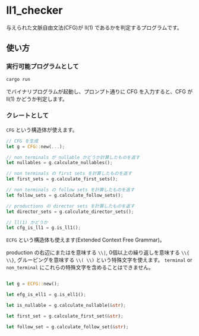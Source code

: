 # ll1_checker

与えられた文脈自由文法(CFG)が ll(1) であるかを判定するプログラムです。

## 使い方

### 実行可能プログラムとして

```rust
cargo run
```

でバイナリプログラムが起動し、プロンプト通りに CFG を入力すると、CFG が ll(1) かどうか判定します。

### クレートとして

`CFG` という構造体が使えます。

```rust
// CFG を生成
let g = CFG::new(...);

// non terminals が nullable かどうか計算したものを返す
let nullables = g.calculate_nullables();

// non terminals の first sets を計算したものを返す
let first_sets = g.calculate_first_sets();

// non terminals の follow sets を計算したものを返す
let follow_sets = g.calculate_follow_sets();

// productions の director sets を計算したものを返す
let director_sets = g.calculate_director_sets();

// ll(1) かどうか
let cfg_is_ll1 = g.is_ll1();
```

`ECFG` という構造体も使えます(Extended Context Free Grammar)。

production の右辺にまたはを意味する `\\|`, 0個以上の繰り返しを意味する `\\{ \\}`, グルーピングを意味する `\\( \\)` という特殊文字を使えます。
`terminal` or `non_terminal` にこれらの特殊文字を含めることはできません。

```rust

let g = ECFG::new();

let efg_is_ell1 = g.is_ell1();

let is_nullable = g.calculate_nullable(&str);

let first_set = g.calculate_first_set(&str);

let follow_set = g.calculate_follow_set(&str);
```
